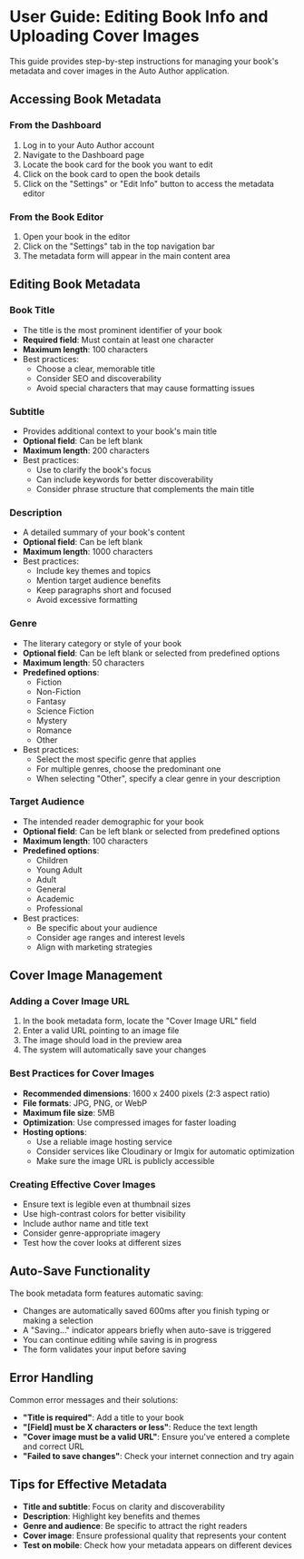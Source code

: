 # User Guide: Editing Book Info and Uploading Cover Images

This guide provides step-by-step instructions for managing your book's metadata and cover images in the Auto Author application.

## Accessing Book Metadata

### From the Dashboard

1. Log in to your Auto Author account
2. Navigate to the Dashboard page
3. Locate the book card for the book you want to edit
4. Click on the book card to open the book details
5. Click on the "Settings" or "Edit Info" button to access the metadata editor

### From the Book Editor

1. Open your book in the editor
2. Click on the "Settings" tab in the top navigation bar
3. The metadata form will appear in the main content area

## Editing Book Metadata

### Book Title

- The title is the most prominent identifier of your book
- **Required field**: Must contain at least one character
- **Maximum length**: 100 characters
- Best practices:
  - Choose a clear, memorable title
  - Consider SEO and discoverability
  - Avoid special characters that may cause formatting issues

### Subtitle

- Provides additional context to your book's main title
- **Optional field**: Can be left blank
- **Maximum length**: 200 characters
- Best practices:
  - Use to clarify the book's focus
  - Can include keywords for better discoverability
  - Consider phrase structure that complements the main title

### Description

- A detailed summary of your book's content
- **Optional field**: Can be left blank
- **Maximum length**: 1000 characters
- Best practices:
  - Include key themes and topics
  - Mention target audience benefits
  - Keep paragraphs short and focused
  - Avoid excessive formatting

### Genre

- The literary category or style of your book
- **Optional field**: Can be left blank or selected from predefined options
- **Maximum length**: 50 characters
- **Predefined options**:
  - Fiction
  - Non-Fiction
  - Fantasy
  - Science Fiction
  - Mystery
  - Romance
  - Other
- Best practices:
  - Select the most specific genre that applies
  - For multiple genres, choose the predominant one
  - When selecting "Other", specify a clear genre in your description

### Target Audience

- The intended reader demographic for your book
- **Optional field**: Can be left blank or selected from predefined options
- **Maximum length**: 100 characters
- **Predefined options**:
  - Children
  - Young Adult
  - Adult
  - General
  - Academic
  - Professional
- Best practices:
  - Be specific about your audience
  - Consider age ranges and interest levels
  - Align with marketing strategies

## Cover Image Management

### Adding a Cover Image URL

1. In the book metadata form, locate the "Cover Image URL" field
2. Enter a valid URL pointing to an image file
3. The image should load in the preview area
4. The system will automatically save your changes

### Best Practices for Cover Images

- **Recommended dimensions**: 1600 x 2400 pixels (2:3 aspect ratio)
- **File formats**: JPG, PNG, or WebP
- **Maximum file size**: 5MB
- **Optimization**: Use compressed images for faster loading
- **Hosting options**:
  - Use a reliable image hosting service
  - Consider services like Cloudinary or Imgix for automatic optimization
  - Make sure the image URL is publicly accessible

### Creating Effective Cover Images

- Ensure text is legible even at thumbnail sizes
- Use high-contrast colors for better visibility
- Include author name and title text
- Consider genre-appropriate imagery
- Test how the cover looks at different sizes

## Auto-Save Functionality

The book metadata form features automatic saving:

- Changes are automatically saved 600ms after you finish typing or making a selection
- A "Saving..." indicator appears briefly when auto-save is triggered
- You can continue editing while saving is in progress
- The form validates your input before saving

## Error Handling

Common error messages and their solutions:

- **"Title is required"**: Add a title to your book
- **"[Field] must be X characters or less"**: Reduce the text length
- **"Cover image must be a valid URL"**: Ensure you've entered a complete and correct URL
- **"Failed to save changes"**: Check your internet connection and try again

## Tips for Effective Metadata

- **Title and subtitle**: Focus on clarity and discoverability
- **Description**: Highlight key benefits and themes
- **Genre and audience**: Be specific to attract the right readers
- **Cover image**: Ensure professional quality that represents your content
- **Test on mobile**: Check how your metadata appears on different devices
